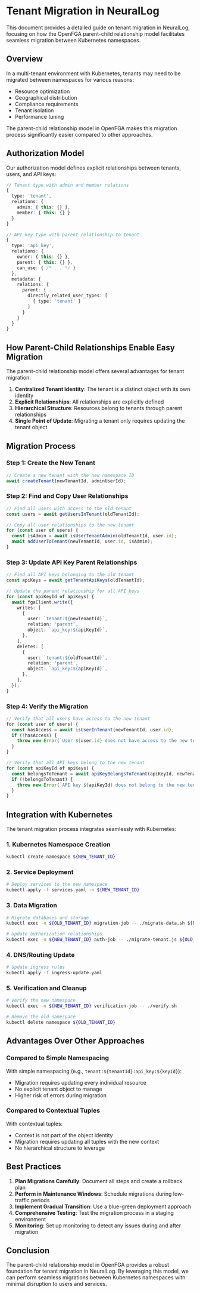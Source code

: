 # Tenant Migration in NeuralLog

This document provides a detailed guide on tenant migration in NeuralLog, focusing on how the OpenFGA parent-child relationship model facilitates seamless migration between Kubernetes namespaces.

## Overview

In a multi-tenant environment with Kubernetes, tenants may need to be migrated between namespaces for various reasons:

- Resource optimization
- Geographical distribution
- Compliance requirements
- Tenant isolation
- Performance tuning

The parent-child relationship model in OpenFGA makes this migration process significantly easier compared to other approaches.

## Authorization Model

Our authorization model defines explicit relationships between tenants, users, and API keys:

```typescript
// Tenant type with admin and member relations
{
  type: 'tenant',
  relations: {
    admin: { this: {} },
    member: { this: {} }
  }
}

// API key type with parent relationship to tenant
{
  type: 'api_key',
  relations: {
    owner: { this: {} },
    parent: { this: {} },
    can_use: { /* ... */ }
  },
  metadata: {
    relations: {
      parent: {
        directly_related_user_types: [
          { type: 'tenant' }
        ]
      }
    }
  }
}
```

## How Parent-Child Relationships Enable Easy Migration

The parent-child relationship model offers several advantages for tenant migration:

1. **Centralized Tenant Identity**: The tenant is a distinct object with its own identity
2. **Explicit Relationships**: All relationships are explicitly defined
3. **Hierarchical Structure**: Resources belong to tenants through parent relationships
4. **Single Point of Update**: Migrating a tenant only requires updating the tenant object

## Migration Process

### Step 1: Create the New Tenant

```typescript
// Create a new tenant with the new namespace ID
await createTenant(newTenantId, adminUserId);
```

### Step 2: Find and Copy User Relationships

```typescript
// Find all users with access to the old tenant
const users = await getUsersInTenant(oldTenantId);

// Copy all user relationships to the new tenant
for (const user of users) {
  const isAdmin = await isUserTenantAdmin(oldTenantId, user.id);
  await addUserToTenant(newTenantId, user.id, isAdmin);
}
```

### Step 3: Update API Key Parent Relationships

```typescript
// Find all API keys belonging to the old tenant
const apiKeys = await getTenantApiKeys(oldTenantId);

// Update the parent relationship for all API keys
for (const apiKeyId of apiKeys) {
  await fgaClient.write({
    writes: [
      {
        user: `tenant:${newTenantId}`,
        relation: 'parent',
        object: `api_key:${apiKeyId}`,
      },
    ],
    deletes: [
      {
        user: `tenant:${oldTenantId}`,
        relation: 'parent',
        object: `api_key:${apiKeyId}`,
      },
    ],
  });
}
```

### Step 4: Verify the Migration

```typescript
// Verify that all users have access to the new tenant
for (const user of users) {
  const hasAccess = await isUserInTenant(newTenantId, user.id);
  if (!hasAccess) {
    throw new Error(`User ${user.id} does not have access to the new tenant`);
  }
}

// Verify that all API keys belong to the new tenant
for (const apiKeyId of apiKeys) {
  const belongsToTenant = await apiKeyBelongsToTenant(apiKeyId, newTenantId);
  if (!belongsToTenant) {
    throw new Error(`API key ${apiKeyId} does not belong to the new tenant`);
  }
}
```

## Integration with Kubernetes

The tenant migration process integrates seamlessly with Kubernetes:

### 1. Kubernetes Namespace Creation

```bash
kubectl create namespace ${NEW_TENANT_ID}
```

### 2. Service Deployment

```bash
# Deploy services to the new namespace
kubectl apply -f services.yaml -n ${NEW_TENANT_ID}
```

### 3. Data Migration

```bash
# Migrate databases and storage
kubectl exec -n ${OLD_TENANT_ID} migration-job -- ./migrate-data.sh ${NEW_TENANT_ID}

# Update authorization relationships
kubectl exec -n ${NEW_TENANT_ID} auth-job -- ./migrate-tenant.js ${OLD_TENANT_ID} ${NEW_TENANT_ID}
```

### 4. DNS/Routing Update

```bash
# Update ingress rules
kubectl apply -f ingress-update.yaml
```

### 5. Verification and Cleanup

```bash
# Verify the new namespace
kubectl exec -n ${NEW_TENANT_ID} verification-job -- ./verify.sh

# Remove the old namespace
kubectl delete namespace ${OLD_TENANT_ID}
```

## Advantages Over Other Approaches

### Compared to Simple Namespacing

With simple namespacing (e.g., `tenant:${tenantId}:api_key:${keyId}`):

- Migration requires updating every individual resource
- No explicit tenant object to manage
- Higher risk of errors during migration

### Compared to Contextual Tuples

With contextual tuples:

- Context is not part of the object identity
- Migration requires updating all tuples with the new context
- No hierarchical structure to leverage

## Best Practices

1. **Plan Migrations Carefully**: Document all steps and create a rollback plan
2. **Perform in Maintenance Windows**: Schedule migrations during low-traffic periods
3. **Implement Gradual Transition**: Use a blue-green deployment approach
4. **Comprehensive Testing**: Test the migration process in a staging environment
5. **Monitoring**: Set up monitoring to detect any issues during and after migration

## Conclusion

The parent-child relationship model in OpenFGA provides a robust foundation for tenant migration in NeuralLog. By leveraging this model, we can perform seamless migrations between Kubernetes namespaces with minimal disruption to users and services.

